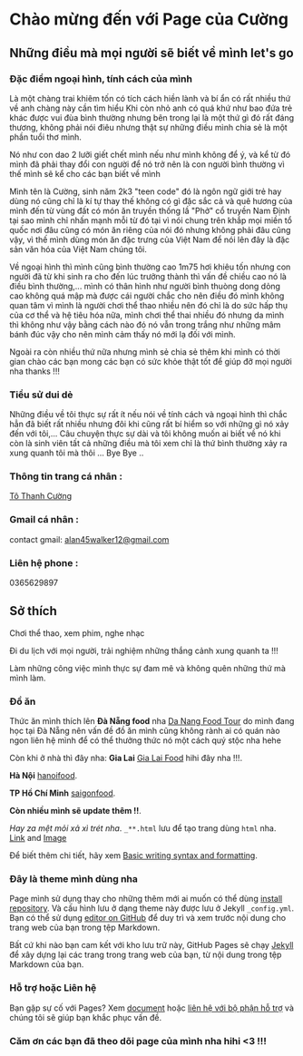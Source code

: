 # Chào mừng đến với Page của Cường 

## Những điều mà mọi người sẽ biết về mình let's go
                                               
### Đặc điểm ngoại hình, tính cách của mình 
Là một chàng trai khiêm tốn có tích cách hiền lành và bí ẩn có rất nhiều thứ về anh chàng này cần tìm hiểu 
Khi còn nhỏ anh có quá khứ như bao đứa trẻ khác được vui đùa bình thường nhưng bên trong lại là một thứ gì đó rất đáng thương, không phải nói điêu nhưng thật sự những điều mình chia sẻ là một phần tuổi thơ mình.

Nó như con dao 2 lưỡi giết chết mình nếu như mình không để ý, và kể từ đó mình đã phải thay đổi con người để nó trở nên là con người bình thường vì thế mình sẽ kể cho các bạn biết về mình

Mình tên là Cường, sinh năm 2k3 "teen code" đó là ngôn ngữ giới trẻ hay dùng nó cũng chỉ là kí tự thay thế không có gì đặc sắc cả và quê hương của mình đến từ vùng đất có món ăn truyền thống lầ "Phở" cổ truyền Nam Định tại sao mình chỉ nhấn mạnh mỗi từ đó tại vì nói chung trên khắp  mọi miền tổ quốc nơi đâu cũng có món ăn riêng của nói đó nhưng không phải đâu cũng vậy, vì thế mình dùng món ăn đặc trưng của Việt Nam để nói lên đây là đặc sản văn hóa của Việt Nam chúng tôi.

Về ngoại hình thì mình cũng bình thường cao 1m75 hơi khiêu tốn nhưng con người đã từ khi sinh ra cho đến lúc trưởng thành thì vấn đề chiều cao nó là điều bình thường,... mình có thân hình như người bình thuòng dong dỏng cao không quá mập mà được cái người chắc cho nên điều đó mình không quan tâm vì mình là người chơi thể thao nhiều nên đó chỉ là do sức hấp thụ của cơ thể và hệ tiêu hóa nữa, mình chơi thể thai nhiều đó nhưng da mình thì không như vậy bằng cách nào đó nó vẫn trong trắng như những mâm bánh đúc vậy cho nên mình cảm thấy nó mới lạ đối với mình.

Ngoài ra còn nhiều thứ nữa nhưng mình sẻ chia sẻ thêm khi mình có thời gian chào các bạn mong các bạn có sức khỏe thật tốt để giúp đỡ mọi người nha thanks !!!

### Tiểu sử dui dẻ
Những điều về tôi thực sự rất ít nếu nói về tính cách và ngoại hình thì chắc hẳn đã biết rất nhiều nhưng đôi khi cũng rất bí hiểm so với những gì nó xảy đến với tôi,... Câu chuyện thực sự dài và tôi không muốn ai biết về nó khi còn là sinh viên tất cả những điều mà tôi xem chỉ là thứ bình thường xảy ra xung quanh tôi mà thôi ... Bye Bye .. 

### Thông tin trang cá nhân :
[Tô Thanh Cường](https://www.facebook.com/batmi.bimat.543)
### Gmail cá nhân :
contact gmail: alan45walker12@gmail.com
### Liên hệ phone :
0365629897
## Sở thích
Chơi thể thao, xem phim, nghe nhạc 

Đi du lịch với mọi người, trải nghiệm những thắng cảnh xung quanh ta !!!

Làm những công việc mình thực sự đam mê và không quên những thứ mà mình làm.
### Đồ ăn 
Thức ăn mình thích lên **Đà Nẵng food** nha [Da Nang Food Tour](https://danangfoodtour.com/) do mình đang học tại Đà Nẵng nên vấn đề đồ ăn mình cũng không rành ai có quán nào ngon liên hệ mình để có thể thưởng thức nó một cách quý stộc nha hehe 

Còn khi ở nhà thì đây nha:
**Gia Lai** [Gia Lai Food](https://gialaifood.com/) hihi đây nha !!!.

**Hà Nội** [hanoifood](http://www.hanoifood.online/).

**TP Hồ Chí Minh** [saigonfood](https://sgfoods.com.vn/).

**Còn nhiều mình sẽ update thêm !!**. 

_Hay za mệt mỏi xả xì trét nha_. 
`_**.html` lưu để tạo trang dùng `html` nha.  
[Link](https://tse2.mm.bing.net/th?id=OIP.hBdwTT143d8_Zp1x9-pregHaE8&pid=Api&P=0&w=265&h=176) and [Image](https://www.facebook.com/photo/?fbid=1105559669932721&set=a.101256343696397)

Để biết thêm chi tiết, hãy xem [Basic writing syntax and formatting](https://docs.github.com/en/github/writing-on-github/getting-started-with-writing-and-formatting-on-github/basic-writing-and-formatting-syntax).
### Đây là theme mình dùng nha 

Page mình sử dụng thay cho những thêm mới ai muốn có thể dùng [install repository](https://github.com/81CuongVn/81-1/settings/pages). Và cấu hình lưu ở dạng theme này được lưu ở Jekyll `_config.yml`.
Bạn có thể sử dụng [editor on GitHub](https://github.com/81CuongVn/81-1/edit/main/docs/index.md) để duy trì và xem trước nội dung cho trang web của bạn trong tệp Markdown.

Bất cứ khi nào bạn cam kết với kho lưu trữ này, GitHub Pages sẽ chạy [Jekyll](https://jekyllrb.com/) để xây dựng lại các trang trong trang web của bạn, từ nội dung trong tệp Markdown của bạn.

### Hỗ trợ hoặc Liên hệ
Bạn gặp sự cố với Pages? Xem [document](https://docs.github.com/categories/github-pages-basics/) hoặc [liên hệ với bộ phận hỗ trợ](https://support.github.com/contact) và chúng tôi sẽ giúp bạn khắc phục vấn đề.
### Căm ơn các bạn đã theo dõi page của mình nha hihi <3 !!!
